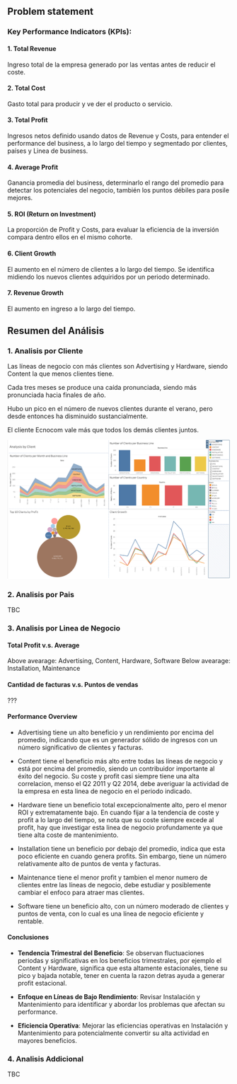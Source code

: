 ## Problem statement

### Key Performance Indicators (KPIs):

#### 1. Total Revenue
Ingreso total de la empresa generado por las ventas antes de reducir el coste. 

#### 2. Total Cost
Gasto total para producir y ve der el producto o servicio.

#### 3. Total Profit
Ingresos netos definido usando datos de Revenue y Costs, para entender el performance del business, a lo largo del tiempo y segmentado por clientes, países y Linea de business.

#### 4. Average Profit 
Ganancia promedia del business, determinarlo el rango del promedio para detectar los potenciales del negocio, también los puntos débiles para posile mejores.

#### 5. ROI (Return on Investment) 
La proporción de Profit y Costs, para evaluar la eficiencia de la inversión compara dentro ellos en el mismo cohorte. 

#### 6. Client Growth
El aumento en el número de clientes a lo largo del tiempo. Se identifica midiendo los nuevos clientes adquiridos por un periodo determinado.

#### 7. Revenue Growth
El aumento en ingreso a lo largo del tiempo. 


## Resumen del Análisis 

### 1. Analisis por Cliente

Las líneas de negocio con más clientes son Advertising y Hardware, siendo Content la que menos clientes tiene.

Cada tres meses se produce una caída pronunciada, siendo más pronunciada hacia finales de año.

Hubo un pico en el número de nuevos clientes durante el verano, pero desde entonces ha disminuido sustancialmente.

El cliente Ecnocom vale más que todos los demás clientes juntos.

![Client Dashboard](<Client Dashboard.png>)

### 2. Analisis por Pais

TBC

### 3. Analisis por Linea de Negocio

#### Total Profit v.s. Average

Above avearage: Advertising, Content, Hardware, Software
Below avearage: Installation, Maintenance

#### Cantidad de facturas v.s. Puntos de vendas

???

#### Performance Overview

- Advertising tiene un alto beneficio y un rendimiento por encima del promedio, indicando que es un generador sólido de ingresos con un número significativo de clientes y facturas.

- Content tiene el beneficio más alto entre todas las líneas de negocio y está por encima del promedio, siendo un contribuidor importante al éxito del negocio. Su coste y profit casi siempre tiene una alta correlacion, menso el Q2 2011 y Q2 2014, debe averiguar la actividad de la empresa en esta linea de negocio en el periodo indicado. 

- Hardware tiene un beneficio total excepcionalmente alto, pero el menor ROI y extrematamente bajo. En cuando fijar a la tendencia de coste y profit a lo largo del tiempo, se nota que su coste siempre excede al profit, hay que investigar esta linea de negocio profundamente ya que tiene alta coste de mantenimiento. 

- Installation tiene un beneficio por debajo del promedio, indica que esta poco eficiente en cuando genera profits. Sin embargo, tiene un número relativamente alto de puntos de venta y facturas.

- Maintenance tiene el menor profit y tambien el menor numero de clientes entre las líneas de negocio, debe estudiar y posiblemente cambiar el enfoco para atraer mas clientes. 

- Software tiene un beneficio alto, con un número moderado de clientes y puntos de venta, con lo cual es una línea de negocio eficiente y rentable. 


#### Conclusiones

- **Tendencia Trimestral del Beneficio**: Se observan fluctuaciones periodas y significativas en los beneficios trimestrales, por ejemplo el Content y Hardware, significa que esta altamente estacionales, tiene su pico y bajada notable, tener en cuenta la razon detras ayuda a generar profit estacional.

- **Enfoque en Líneas de Bajo Rendimiento**: Revisar Instalación y Mantenimiento para identificar y abordar los problemas que afectan su performance. 

- **Eficiencia Operativa**: Mejorar las eficiencias operativas en Instalación y Mantenimiento para potencialmente convertir su alta actividad en mayores beneficios.


### 4. Analisis Addicional

TBC